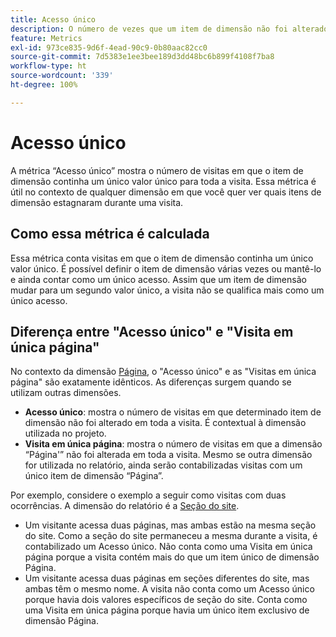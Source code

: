 ```yaml
---
title: Acesso único
description: O número de vezes que um item de dimensão não foi alterado em uma visita.
feature: Metrics
exl-id: 973ce835-9d6f-4ead-90c9-0b80aac82cc0
source-git-commit: 7d5383e1ee3bee189d3dd48bc6b899f4108f7ba8
workflow-type: ht
source-wordcount: '339'
ht-degree: 100%

---
```


# Acesso único

A métrica “Acesso único” mostra o número de visitas em que o item de dimensão continha um único valor único para toda a visita. Essa métrica é útil no contexto de qualquer dimensão em que você quer ver quais itens de dimensão estagnaram durante uma visita.

## Como essa métrica é calculada

Essa métrica conta visitas em que o item de dimensão continha um único valor único. É possível definir o item de dimensão várias vezes ou mantê-lo e ainda contar como um único acesso. Assim que um item de dimensão mudar para um segundo valor único, a visita não se qualifica mais como um único acesso.

## Diferença entre &quot;Acesso único&quot; e &quot;Visita em única página&quot;

No contexto da dimensão [Página](../dimensions/page.md), o &quot;Acesso único&quot; e as &quot;Visitas em única página&quot; são exatamente idênticos. As diferenças surgem quando se utilizam outras dimensões.

* **Acesso único**: mostra o número de visitas em que determinado item de dimensão não foi alterado em toda a visita. É contextual à dimensão utilizada no projeto.
* **Visita em única página**: mostra o número de visitas em que a dimensão “Página&#39;” não foi alterada em toda a visita. Mesmo se outra dimensão for utilizada no relatório, ainda serão contabilizadas visitas com um único item de dimensão “Página”.

Por exemplo, considere o exemplo a seguir como visitas com duas ocorrências. A dimensão do relatório é a [Seção do site](../dimensions/site-section.md).

* Um visitante acessa duas páginas, mas ambas estão na mesma seção do site. Como a seção do site permaneceu a mesma durante a visita, é contabilizado um Acesso único. Não conta como uma Visita em única página porque a visita contém mais do que um item único de dimensão Página.
* Um visitante acessa duas páginas em seções diferentes do site, mas ambas têm o mesmo nome. A visita não conta como um Acesso único porque havia dois valores específicos de seção do site. Conta como uma Visita em única página porque havia um único item exclusivo de dimensão Página.
